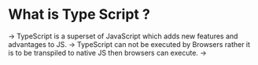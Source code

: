 # What is Type Script ?
-> TypeScript is a superset of JavaScript which adds new features and advantages to JS.
-> TypeScript can not be executed by Browsers rather it is to be transpiled to native JS then browsers can execute.
-> 